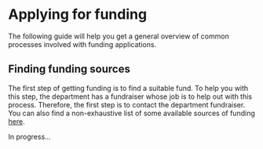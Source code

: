 # Applying for funding
The following guide will help you get a general overview of common processes involved with funding applications.

## Finding funding sources
The first step of getting funding is to find a suitable fund. 
To help you with this step, the department has a fundraiser whose job is to help out with this process.
Therefore, the first step is to contact the department fundraiser.
You can also find a non-exhaustive list of some available sources of funding [here](../../practical_info/funding.md).

In progress...